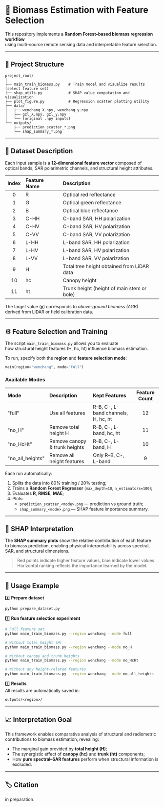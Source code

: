 # 🌲 Biomass Estimation with Feature Selection

This repository implements a **Random Forest–based biomass regression workflow**  
using multi-source remote sensing data and interpretable feature selection.

---

## 📂 Project Structure
```
project_root/
│
├── main_train_biomass.py    # Train model and visualize results (select feature set)
├── shap_utils.py            # SHAP value computation and visualization
├── plot_figure.py           # Regression scatter plotting utility
├── data/
│   ├── wenchang_X.npy, wenchang_y.npy
│   ├── gzl_X.npy, gzl_y.npy
│   └── (original .npy inputs)
└── outputs/
    ├── prediction_scatter_*.png
    └── shap_summary_*.png
```

---

## 🧩 Dataset Description

Each input sample is a **12-dimensional feature vector** composed of  
optical bands, SAR polarimetric channels, and structural height attributes.

| Index | Feature Name | Description |
|:--:|:--|:--|
| 0 | R | Optical red reflectance |
| 1 | G | Optical green reflectance |
| 2 | B | Optical blue reflectance |
| 3 | C-HH | C-band SAR, HH polarization |
| 4 | C-HV | C-band SAR, HV polarization |
| 5 | C-VV | C-band SAR, VV polarization |
| 6 | L-HH | L-band SAR, HH polarization |
| 7 | L-HV | L-band SAR, HV polarization |
| 8 | L-VV | L-band SAR, VV polarization |
| 9 | H | Total tree height obtained from LiDAR data |
| 10 | hc | Canopy height  |
| 11 | ht | Trunk height (height of main stem or bole) |

The target value (**y**) corresponds to *above-ground biomass (AGB)*  
derived from LiDAR or field calibration data.

---

## ⚙️ Feature Selection and Training

The script `main_train_biomass.py` allows you to evaluate  
how structural height features (H, hc, ht) influence biomass estimation.

To run, specify both the **region** and **feature selection mode**:
```python
main(region="wenchang", mode="full")
```

### Available Modes

| Mode | Description | Kept Features | Feature Count |
|:--|:--|:--|:--:|
| "full" | Use all features | R–B, C-, L-band channels, H, hc, ht | 12 |
| "no_H" | Remove total height H | R–B, C-, L-band, hc, ht | 11 |
| "no_HcHt" | Remove canopy & trunk heights | R–B, C-, L-band, H | 10 |
| "no_all_heights" | Remove all height features | Only R–B, C-, L-band | 9 |

Each run automatically:
1. Splits the data into 80% training / 20% testing;
2. Trains a **Random Forest Regressor** (`max_depth=10`, `n_estimators=100`);
3. Evaluates **R**, **RMSE**, **MAE**;
4. Plots:
   - `prediction_scatter_<mode>.png` — prediction vs ground truth;
   - `shap_summary_<mode>.png` — SHAP feature importance summary.

---

## 🧠 SHAP Interpretation

The **SHAP summary plots** show the relative contribution of each feature  
to biomass prediction, enabling physical interpretability across spectral,  
SAR, and structural dimensions.

> Red points indicate higher feature values, blue indicate lower values.  
> Horizontal ranking reflects the importance learned by the model.

---

## 🚀 Usage Example

1️⃣ **Prepare dataset**
```bash
python prepare_dataset.py
```

2️⃣ **Run feature selection experiment**
```bash
# Full feature set
python main_train_biomass.py --region wenchang --mode full

# Without total height (H)
python main_train_biomass.py --region wenchang --mode no_H

# Without canopy and trunk heights
python main_train_biomass.py --region wenchang --mode no_HcHt

# Without any height-related features
python main_train_biomass.py --region wenchang --mode no_all_heights
```

3️⃣ **Results**  
All results are automatically saved in:
```
outputs/<region>/
```

---

## 📈 Interpretation Goal

This framework enables comparative analysis of structural and radiometric contributions to biomass estimation, revealing:

- The marginal gain provided by **total height (H)**;
- The synergistic effect of **canopy (hc)** and **trunk (ht)** components;
- How **pure spectral–SAR features** perform when structural information is excluded.

---

## 🏷️ Citation
in preparation.
